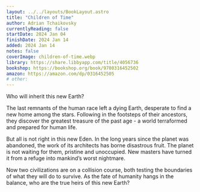 ```yaml
---
layout: ../../layouts/BookLayout.astro
title: "Children of Time"
author: Adrian Tchaikovsky
currentlyReading: false
startDate: 2024 Jan 04
finishDate: 2024 Jan 14
added: 2024 Jan 14
notes: false
coverImage: children-of-time.webp
library: https://share.libbyapp.com/title/4056736
bookshop: https://bookshop.org/book/9780316452502
amazon: https://amazon.com/dp/0316452505
# other: 
---
```


Who will inherit this new Earth?  

The last remnants of the human race left a dying Earth, desperate to find a new home among the stars. Following in the footsteps of their ancestors, they discover the greatest treasure of the past age - a world terraformed and prepared for human life.  

But all is not right in this new Eden. In the long years since the planet was abandoned, the work of its architects has borne disastrous fruit. The planet is not waiting for them, pristine and unoccupied. New masters have turned it from a refuge into mankind’s worst nightmare.  

Now two civilizations are on a collision course, both testing the boundaries of what they will do to survive. As the fate of humanity hangs in the balance, who are the true heirs of this new Earth?  
